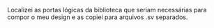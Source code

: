 Localizei as portas lógicas da biblioteca que seriam necessárias para compor o meu design e as copiei para arquivos .sv separados.
